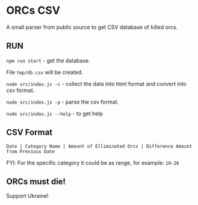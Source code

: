 # ORCs CSV

A small parser from public source to get CSV database of killed orcs.

## RUN

```npm run start``` - get the database.

File `tmp/db.csv` will be created.

`node src/index.js -c` - collect the data into html format and convert into csv format.

`node src/index.js -p` - parse the csv format.

`node src/index.js --help` - to get help

## CSV Format

```Date | Category Name | Amount of Elliminated Orcs | Difference Amount from Previous Date```

FYI: For the specific category it could be as range, for example: `10-20`

## ORCs must die!

Support Ukraine!